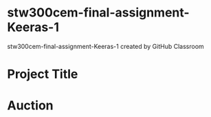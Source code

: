 # stw300cem-final-assignment-Keeras-1
stw300cem-final-assignment-Keeras-1 created by GitHub Classroom
# Project Title
# Auction #